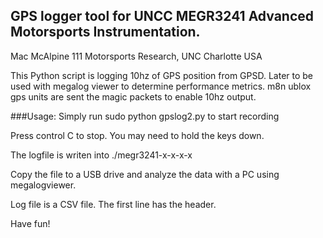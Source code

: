 ## GPS logger tool for UNCC MEGR3241 Advanced Motorsports Instrumentation.
Mac McAlpine
111 Motorsports Research, UNC Charlotte USA

This Python script is logging 10hz of GPS position from GPSD. Later to be used with megalog viewer to determine performance metrics.
m8n ublox gps units are sent the magic packets to enable 10hz output.

###Usage:
Simply run sudo python gpslog2.py to start recording

Press control C to stop. You may need to hold the keys down.

The logfile is writen into ./megr3241-x-x-x-x

Copy the file to a USB drive and analyze the data with a PC using megalogviewer.

Log file is a CSV file. The first line has the header.

Have fun!


